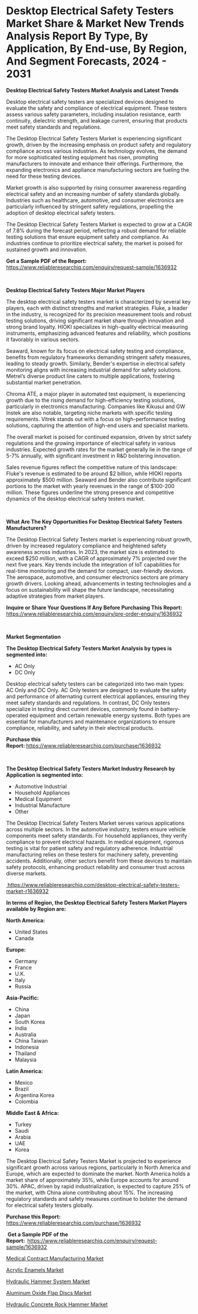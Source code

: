 <p><h1>Desktop Electrical Safety Testers Market Share & Market New Trends Analysis Report By Type, By Application, By End-use, By Region, And Segment Forecasts, 2024 - 2031</h1></p><p><strong>Desktop Electrical Safety Testers Market Analysis and Latest Trends</strong></p>
<p><p>Desktop electrical safety testers are specialized devices designed to evaluate the safety and compliance of electrical equipment. These testers assess various safety parameters, including insulation resistance, earth continuity, dielectric strength, and leakage current, ensuring that products meet safety standards and regulations. </p><p>The Desktop Electrical Safety Testers Market is experiencing significant growth, driven by the increasing emphasis on product safety and regulatory compliance across various industries. As technology evolves, the demand for more sophisticated testing equipment has risen, prompting manufacturers to innovate and enhance their offerings. Furthermore, the expanding electronics and appliance manufacturing sectors are fueling the need for these testing devices.</p><p>Market growth is also supported by rising consumer awareness regarding electrical safety and an increasing number of safety standards globally. Industries such as healthcare, automotive, and consumer electronics are particularly influenced by stringent safety regulations, propelling the adoption of desktop electrical safety testers. </p><p>The Desktop Electrical Safety Testers Market is expected to grow at a CAGR of 7.8% during the forecast period, reflecting a robust demand for reliable testing solutions that ensure equipment safety and compliance. As industries continue to prioritize electrical safety, the market is poised for sustained growth and innovation.</p></p>
<p><strong>Get a Sample PDF of the Report:&nbsp;</strong> <a href="https://www.reliableresearchiq.com/enquiry/request-sample/1636932">https://www.reliableresearchiq.com/enquiry/request-sample/1636932</a></p>
<p>&nbsp;</p>
<p><strong>Desktop Electrical Safety Testers Major Market Players</strong></p>
<p><p>The desktop electrical safety testers market is characterized by several key players, each with distinct strengths and market strategies. Fluke, a leader in the industry, is recognized for its precision measurement tools and robust testing solutions, driving significant market share through innovation and strong brand loyalty. HIOKI specializes in high-quality electrical measuring instruments, emphasizing advanced features and reliability, which positions it favorably in various sectors.</p><p>Seaward, known for its focus on electrical safety testing and compliance, benefits from regulatory frameworks demanding stringent safety measures, leading to steady growth. Similarly, Bender's expertise in electrical safety monitoring aligns with increasing industrial demand for safety solutions. Metrel’s diverse product line caters to multiple applications, fostering substantial market penetration.</p><p>Chroma ATE, a major player in automated test equipment, is experiencing growth due to the rising demand for high-efficiency testing solutions, particularly in electronics manufacturing. Companies like Kikusui and GW Instek are also notable, targeting niche markets with specific testing requirements. Vitrek stands out with a focus on high-performance testing solutions, capturing the attention of high-end users and specialist markets.</p><p>The overall market is poised for continued expansion, driven by strict safety regulations and the growing importance of electrical safety in various industries. Expected growth rates for the market generally lie in the range of 5-7% annually, with significant investment in R&D bolstering innovation.</p><p>Sales revenue figures reflect the competitive nature of this landscape: Fluke's revenue is estimated to be around $2 billion, while HIOKI reports approximately $500 million. Seaward and Bender also contribute significant portions to the market with yearly revenues in the range of $100-200 million. These figures underline the strong presence and competitive dynamics of the desktop electrical safety testers market.</p></p>
<p>&nbsp;</p>
<p><strong>What Are The Key Opportunities For Desktop Electrical Safety Testers Manufacturers?</strong></p>
<p><p>The Desktop Electrical Safety Testers market is experiencing robust growth, driven by increased regulatory compliance and heightened safety awareness across industries. In 2023, the market size is estimated to exceed $250 million, with a CAGR of approximately 7% projected over the next five years. Key trends include the integration of IoT capabilities for real-time monitoring and the demand for compact, user-friendly devices. The aerospace, automotive, and consumer electronics sectors are primary growth drivers. Looking ahead, advancements in testing technologies and a focus on sustainability will shape the future landscape, necessitating adaptive strategies from market players.</p></p>
<p><strong>Inquire or Share Your Questions If Any Before Purchasing This Report:</strong> <a href="https://www.reliableresearchiq.com/enquiry/pre-order-enquiry/1636932">https://www.reliableresearchiq.com/enquiry/pre-order-enquiry/1636932</a></p>
<p>&nbsp;</p>
<p><strong>Market Segmentation</strong></p>
<p><strong>The Desktop Electrical Safety Testers Market Analysis by types is segmented into:</strong></p>
<p><ul><li>AC Only</li><li>DC Only</li></ul></p>
<p><p>Desktop electrical safety testers can be categorized into two main types: AC Only and DC Only. AC Only testers are designed to evaluate the safety and performance of alternating current electrical appliances, ensuring they meet safety standards and regulations. In contrast, DC Only testers specialize in testing direct current devices, commonly found in battery-operated equipment and certain renewable energy systems. Both types are essential for manufacturers and maintenance organizations to ensure compliance, reliability, and safety in their electrical products.</p></p>
<p><strong>Purchase this Report:&nbsp;</strong><a href="https://www.reliableresearchiq.com/purchase/1636932">https://www.reliableresearchiq.com/purchase/1636932</a></p>
<p>&nbsp;</p>
<p><strong>The Desktop Electrical Safety Testers Market Industry Research by Application is segmented into:</strong></p>
<p><ul><li>Automotive Industrial</li><li>Household Appliances</li><li>Medical Equipment</li><li>Industrial Manufacture</li><li>Other</li></ul></p>
<p><p>The Desktop Electrical Safety Testers Market serves various applications across multiple sectors. In the automotive industry, testers ensure vehicle components meet safety standards. For household appliances, they verify compliance to prevent electrical hazards. In medical equipment, rigorous testing is vital for patient safety and regulatory adherence. Industrial manufacturing relies on these testers for machinery safety, preventing accidents. Additionally, other sectors benefit from these devices to maintain safety protocols, enhancing product reliability and consumer trust across diverse markets.</p></p>
<p><a href="https://www.reliableresearchiq.com/desktop-electrical-safety-testers-market-r1636932">&nbsp;https://www.reliableresearchiq.com/desktop-electrical-safety-testers-market-r1636932</a></p>
<p><strong>In terms of Region, the Desktop Electrical Safety Testers Market Players available by Region are:</strong></p>
<p>
    <p> <strong> North America: </strong>
        <ul>
            <li>United States</li>
            <li>Canada</li>
        </ul>
        </p> 
    <p> <strong> Europe: </strong>
        <ul>
            <li>Germany</li>
            <li>France</li>
            <li>U.K.</li>
            <li>Italy</li>
            <li>Russia</li>
        </ul>
        </p> 
    <p> <strong> Asia-Pacific: </strong>
        <ul>
            <li>China</li>
            <li>Japan</li>
            <li>South Korea</li>
            <li>India</li>
            <li>Australia</li>
            <li>China Taiwan</li>
            <li>Indonesia</li>
            <li>Thailand</li>
            <li>Malaysia</li>
        </ul>
        </p> 
    <p> <strong> Latin America: </strong>
        <ul>
            <li>Mexico</li>
            <li>Brazil</li>
            <li>Argentina Korea</li>
            <li>Colombia</li>
        </ul>
        </p> 
    <p> <strong> Middle East & Africa: </strong>
        <ul>
            <li>Turkey</li>
            <li>Saudi</li>
            <li>Arabia</li>
            <li>UAE</li>
            <li>Korea</li>
        </ul>
    </p>
    </p>
<p><p>The Desktop Electrical Safety Testers Market is projected to experience significant growth across various regions, particularly in North America and Europe, which are expected to dominate the market. North America holds a market share of approximately 35%, while Europe accounts for around 30%. APAC, driven by rapid industrialization, is expected to capture 25% of the market, with China alone contributing about 15%. The increasing regulatory standards and safety measures continue to bolster the demand for electrical safety testers globally.</p></p>
<p><strong>Purchase this Report: </strong><a href="https://www.reliableresearchiq.com/purchase/1636932">https://www.reliableresearchiq.com/purchase/1636932</a></p>
<p>&nbsp;<strong>Get a Sample PDF of the Report:&nbsp;&nbsp;</strong><a href="https://www.reliableresearchiq.com/enquiry/request-sample/1636932">https://www.reliableresearchiq.com/enquiry/request-sample/1636932</a></p>
<p><strong></strong></p>
<p><p><a href="https://www.linkedin.com/pulse/market-dynamics-future-trends-global-medical-contract-manufacturing-p8nmc">Medical Contract Manufacturing Market</a></p><p><a href="https://www.linkedin.com/pulse/how-regions-adapting-acrylic-enamels-market-global-trends-rlihe?trackingId=ju1Ow3gES3az%2B2BYvyI2Yg%3D%3D">Acrylic Enamels Market</a></p><p><a href="https://medium.com/@catleyakaye04_81201/charting-the-future-comprehensive-analysis-of-the-global-hydraulic-hammer-system-market-566052a6d21c">Hydraulic Hammer System Market</a></p><p><a href="https://issuu.com/reportprime-2/docs/aluminum-oxide-flap-discs-market-si_0173cbd5bb6ccc">Aluminum Oxide Flap Discs Market</a></p><p><a href="https://medium.com/@catleyakaye04_81201/hydraulic-concrete-rock-hammer-market-forecasts-market-trends-and-impact-analysis-2024-2031-39c242ef3600">Hydraulic Concrete Rock Hammer Market</a></p></p>